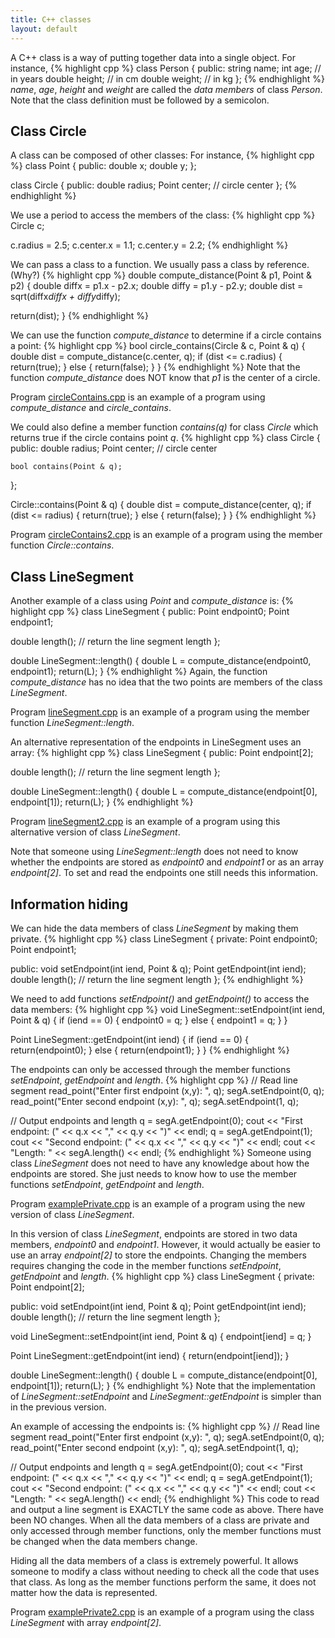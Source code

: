 ```yaml
---
title: C++ classes
layout: default
---
```


A C++ class is a way of putting together data into a single object.
For instance,
{% highlight cpp %}
class Person
{
public:
    string name;
    int age;       // in years
    double height; // in cm
    double weight; // in kg
};
{% endhighlight %}
*name*, *age*, *height* and *weight* are called the *data members* 
of class *Person*.
Note that the class definition must be followed by a semicolon.

## Class Circle

A class can be composed of other classes:
For instance,
{% highlight cpp %}
class Point {
public:
    double x;
    double y;
};

class Circle
{
public:
    double radius;
    Point center;  // circle center
};
{% endhighlight %}

We use a period to access the members of the class:
{% highlight cpp %}
Circle c;

c.radius = 2.5;
c.center.x = 1.1;
c.center.y = 2.2;
{% endhighlight %}

We can pass a class to a function.
We usually pass a class by reference. (Why?)
{% highlight cpp %}
double compute_distance(Point & p1, Point & p2)
{
  double diffx = p1.x - p2.x;
  double diffy = p1.y - p2.y;
  double dist = sqrt(diffx*diffx + diffy*diffy);

  return(dist);
}
{% endhighlight %}

We can use the function *compute_distance* 
to determine if a circle contains a point:
{% highlight cpp %}
bool circle_contains(Circle & c, Point & q)
{
  double dist = compute_distance(c.center, q);
  if (dist <= c.radius) 
    { return(true); }
  else
    { return(false); }
}
{% endhighlight %}
Note that the function *compute_distance* 
does NOT know that *p1* is the center of a circle.

Program [circleContains.cpp](../code/cpp-classes/circleContains)
is an example of a program using *compute_distance* and *circle_contains*.

We could also define a member function *contains(q)* for class *Circle*
which returns true if the circle contains point *q*.
{% highlight cpp %}
class Circle
{
public:
    double radius;
    Point center;  // circle center

    bool contains(Point & q);
};

Circle::contains(Point & q)
{
  double dist = compute_distance(center, q);
  if (dist <= radius) 
    { return(true); }
  else
    { return(false); }
}
{% endhighlight %}

Program [circleContains2.cpp](../code/cpp-classes/circleContains-2)
is an example of a program using the member function *Circle::contains*.

## Class LineSegment

Another example of a class using *Point* and *compute_distance* is:
{% highlight cpp %}
class LineSegment
{
public:
  Point endpoint0;
  Point endpoint1;

  double length();  // return the line segment length
};

double LineSegment::length()
{
  double L = compute_distance(endpoint0, endpoint1);
  return(L);
}
{% endhighlight %}
Again, the function *compute_distance* has no idea that the two points
are members of the class *LineSegment*.

Program [lineSegment.cpp](../code/cpp-classes/lineSegment)
is an example of a program using the member function *LineSegment::length*.

An alternative representation of the endpoints in LineSegment uses an array:
{% highlight cpp %}
class LineSegment
{
public:
  Point endpoint[2];

  double length();  // return the line segment length
};

double LineSegment::length()
{
  double L = compute_distance(endpoint[0], endpoint[1]);
  return(L);
}
{% endhighlight %}

Program [lineSegment2.cpp](../code/cpp-classes/lineSegment-2)
is an example of a program using this alternative version 
of class *LineSegment*.

Note that someone using *LineSegment::length* does not need to know
whether the endpoints are stored as *endpoint0* and *endpoint1*
or as an array *endpoint[2]*.
To set and read the endpoints one still needs this information.


## Information hiding

We can hide the data members of class *LineSegment* by making them private.
{% highlight cpp %}
class LineSegment
{
private:
  Point endpoint0;
  Point endpoint1;

public:
  void setEndpoint(int iend, Point & q);
  Point getEndpoint(int iend);
  double length();  // return the line segment length
};
{% endhighlight %}

We need to add functions *setEndpoint()* and *getEndpoint()*
to access the data members:
{% highlight cpp %}
void LineSegment::setEndpoint(int iend, Point & q)
{
  if (iend == 0)
    { endpoint0 = q; }
  else
    { endpoint1 = q; }
}

Point LineSegment::getEndpoint(int iend)
{
  if (iend == 0)
    { return(endpoint0); }
  else
    { return(endpoint1); }
}
{% endhighlight %}

The endpoints can only be accessed through the member functions
*setEndpoint*, *getEndpoint* and *length*.
{% highlight cpp %}
  // Read line segment
  read_point("Enter first endpoint (x,y): ", q);
  segA.setEndpoint(0, q);
  read_point("Enter second endpoint (x,y): ", q);
  segA.setEndpoint(1, q);

  // Output endpoints and length
  q = segA.getEndpoint(0);
  cout << "First endpoint: (" << q.x << "," << q.y << ")" << endl;
  q = segA.getEndpoint(1);
  cout << "Second endpoint: (" << q.x << "," << q.y << ")" << endl;
  cout << "Length: " << segA.length() << endl;
{% endhighlight %}
Someone using class *LineSegment* does not need to have any knowledge
about how the endpoints are stored.
She just needs to know how to use the member functions
*setEndpoint*, *getEndpoint* and *length*.

Program [examplePrivate.cpp](../code/cpp-classes/examplePrivate)
is an example of a program using the new version of class *LineSegment*.

In this version of class *LineSegment*,
endpoints are stored in two data members, *endpoint0* and *endpoint1*.
However, it would actually be easier to use an array *endpoint[2]*
to store the endpoints.
Changing the members requires changing the code in the member functions 
*setEndpoint*, *getEndpoint* and *length*.
{% highlight cpp %}
class LineSegment
{
private:
  Point endpoint[2];

public:
  void setEndpoint(int iend, Point & q);
  Point getEndpoint(int iend);
  double length();  // return the line segment length
};

void LineSegment::setEndpoint(int iend, Point & q)
{
  endpoint[iend] = q;
}

Point LineSegment::getEndpoint(int iend)
{
  return(endpoint[iend]);
}

double LineSegment::length()
{
  double L = compute_distance(endpoint[0], endpoint[1]);
  return(L);
}
{% endhighlight %}
Note that the implementation 
of *LineSegment::setEndpoint* and *LineSegment::getEndpoint*
is simpler than in the previous version.

An example of accessing the endpoints is:
{% highlight cpp %}
  // Read line segment
  read_point("Enter first endpoint (x,y): ", q);
  segA.setEndpoint(0, q);
  read_point("Enter second endpoint (x,y): ", q);
  segA.setEndpoint(1, q);

  // Output endpoints and length
  q = segA.getEndpoint(0);
  cout << "First endpoint: (" << q.x << "," << q.y << ")" << endl;
  q = segA.getEndpoint(1);
  cout << "Second endpoint: (" << q.x << "," << q.y << ")" << endl;
  cout << "Length: " << segA.length() << endl;
{% endhighlight %}
This code to read and output a line segment is EXACTLY the same code as above.
There have been NO changes.
When all the data members of a class are private and only accessed
through member functions,
only the member functions must be changed when the data members change.

Hiding all the data members of a class is extremely powerful.
It allows someone to modify a class without needing to check
all the code that uses that class.
As long as the member functions perform the same,
it does not matter how the data is represented.

Program [examplePrivate2.cpp](../code/cpp-classes/examplePrivate-2)
is an example of a program using the class *LineSegment*
with array *endpoint[2]*.


